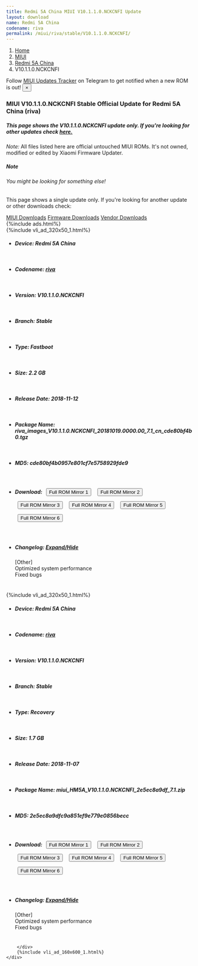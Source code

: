 ```yaml
---
title: Redmi 5A China MIUI V10.1.1.0.NCKCNFI Update
layout: download
name: Redmi 5A China
codename: riva
permalink: /miui/riva/stable/V10.1.1.0.NCKCNFI/
---
```

<nav aria-label="breadcrumb">
    <ol class="breadcrumb">
        <li class="breadcrumb-item"><a href="/">Home</a></li>
        <li class="breadcrumb-item"><a href="/miui/">MIUI</a></li>
        <li class="breadcrumb-item"><a href="/miui/riva/">Redmi 5A China</a></li>
        <li class="breadcrumb-item active" aria-current="page">V10.1.1.0.NCKCNFI</li>
    </ol>
</nav>
<div class="alert alert-primary alert-dismissible fade show" role="alert">
    Follow <a href="https://t.me/MIUIUpdatesTracker" class="alert-link">MIUI Updates Tracker</a> on Telegram to get
    notified when a new ROM is out!
    <button type="button" class="close" data-dismiss="alert" aria-label="Close">
        <span aria-hidden="true">&times;</span>
    </button>
</div>
<div class="col-12 mx-auto">
    <h3 class="title bg-light p-2 rounded">MIUI V10.1.1.0.NCKCNFI Stable Official Update for Redmi 5A China (riva)</h3>
    <h5>This page shows the V10.1.1.0.NCKCNFI update only. If you're looking for other updates check
        <a href="/miui/riva/">here.</a></h5>
    <p><i>Note: </i>All files listed here are official untouched MIUI ROMs.
        It's not owned, modified or edited by Xiaomi Firmware Updater.</p>
    <div class="card">
        <div class="card-body">
            <h5 class="card-title">Note</h5>
            <h6 class="card-subtitle mb-2 text-muted">You might be looking for something else!</h6>
            <p class="card-text">This page shows a single update only.
                If you're looking for another update or other downloads check:</p>
            <a href="/miui/" class="card-link">MIUI Downloads</a>
            <a href="/firmware/" class="card-link">Firmware Downloads</a>
            <a href="/vendor/" class="card-link">Vendor Downloads</a>
        </div>
    </div>
    {%include ads.html%}
    <div class="row justify-content-center">
        <div class="col-10" id="downloads">
                    <div class="card card-body">
            {%include vli_ad_320x50_1.html%}
            <ul class="list-unstyled">
                <li style="padding-bottom: 10px;">
                    <h5><b>Device: </b>Redmi 5A China</h5>
                </li>
                <li style="padding-bottom: 10px;">
                    <h5><b>Codename: </b> <a href="/miui/riva/" target="_blank">riva</a> </h5>
                </li>
                <li style="padding-bottom: 10px;">
                    <h5><b>Version: </b>V10.1.1.0.NCKCNFI</h5>
                </li>
                <li style="padding-bottom: 10px;">
                    <h5><b>Branch: </b>Stable</h5>
                </li>
                <li style="padding-bottom: 10px;">
                    <h5><b>Type: </b>Fastboot</h5>
                </li>
                <li style="padding-bottom: 10px;">
                    <h5><b>Size: </b>2.2 GB</h5>
                </li>
                <li style="padding-bottom: 10px;">
                    <h5><b>Release Date: </b>2018-11-12</h5>
                </li>
                <li style="padding-bottom: 10px;">
                    <h5><b>Package Name: </b><span id="filename" class="text-dark">riva_images_V10.1.1.0.NCKCNFI_20181019.0000.00_7.1_cn_cde80bf4b0.tgz</span></h5>
                </li>
                <li style="padding-bottom: 10px;">
                    <h5><b>MD5: </b><span id="md5" class="text-muted">cde80bf4b0957e801cf7e5758929fde9</span></h5>
                </li>
                <li style="padding-bottom: 10px;">
                    <h5><b>Download: </b> <button type="button" id="download" class="btn btn-primary" style="margin: 7px;" onclick="window.open('https://cdn-ota.azureedge.net/V10.1.1.0.NCKCNFI/riva_images_V10.1.1.0.NCKCNFI_20181019.0000.00_7.1_cn_cde80bf4b0.tgz', '_blank');"><i class="fa fa-download"></i> Full ROM Mirror 1</button> <button type="button" id="download" class="btn btn-primary" style="margin: 7px;" onclick="window.open('https://cdnorg.d.miui.com/V10.1.1.0.NCKCNFI/riva_images_V10.1.1.0.NCKCNFI_20181019.0000.00_7.1_cn_cde80bf4b0.tgz', '_blank');"><i class="fa fa-download"></i> Full ROM Mirror 2</button> <button type="button" id="download" class="btn btn-primary" style="margin: 7px;" onclick="window.open('https://bkt-sgp-miui-ota-update-alisgp.oss-ap-southeast-1.aliyuncs.com/V10.1.1.0.NCKCNFI/riva_images_V10.1.1.0.NCKCNFI_20181019.0000.00_7.1_cn_cde80bf4b0.tgz', '_blank');"><i class="fa fa-download"></i> Full ROM Mirror 3</button> <button type="button" id="download" class="btn btn-primary" style="margin: 7px;" onclick="window.open('https://bn.d.miui.com/V10.1.1.0.NCKCNFI/riva_images_V10.1.1.0.NCKCNFI_20181019.0000.00_7.1_cn_cde80bf4b0.tgz', '_blank');"><i class="fa fa-download"></i> Full ROM Mirror 4</button> <button type="button" id="download" class="btn btn-primary" style="margin: 7px;" onclick="window.open('https://bigota.d.miui.com/V10.1.1.0.NCKCNFI/riva_images_V10.1.1.0.NCKCNFI_20181019.0000.00_7.1_cn_cde80bf4b0.tgz', '_blank');"><i class="fa fa-download"></i> Full ROM Mirror 5</button> <button type="button" id="download" class="btn btn-primary" style="margin: 7px;" onclick="window.open('https://hugeota.d.miui.com/V10.1.1.0.NCKCNFI/riva_images_V10.1.1.0.NCKCNFI_20181019.0000.00_7.1_cn_cde80bf4b0.tgz', '_blank');"><i class="fa fa-download"></i> Full ROM Mirror 6</button></h5>
                </li>
                <li style="padding-bottom: 10px;">
                    <h5><b>Changelog: </b><a href="#riva_1_changelog" data-toggle="collapse" role="button"
                            aria-expanded="false" aria-controls="riva_1_changelog"> <i class="fa fa-arrow-down"
                                aria-hidden="true"></i> Expand/Hide</a></h5>
                    <div class="collapse" id="riva_1_changelog">
                        <p id="changelog_text">[Other]<br>Optimized system performance<br>Fixed bugs</p>
                    </div>
                </li>
            </ul>
        </div>
        <div class="card card-body">
            {%include vli_ad_320x50_1.html%}
            <ul class="list-unstyled">
                <li style="padding-bottom: 10px;">
                    <h5><b>Device: </b>Redmi 5A China</h5>
                </li>
                <li style="padding-bottom: 10px;">
                    <h5><b>Codename: </b> <a href="/miui/riva/" target="_blank">riva</a> </h5>
                </li>
                <li style="padding-bottom: 10px;">
                    <h5><b>Version: </b>V10.1.1.0.NCKCNFI</h5>
                </li>
                <li style="padding-bottom: 10px;">
                    <h5><b>Branch: </b>Stable</h5>
                </li>
                <li style="padding-bottom: 10px;">
                    <h5><b>Type: </b>Recovery</h5>
                </li>
                <li style="padding-bottom: 10px;">
                    <h5><b>Size: </b>1.7 GB</h5>
                </li>
                <li style="padding-bottom: 10px;">
                    <h5><b>Release Date: </b>2018-11-07</h5>
                </li>
                <li style="padding-bottom: 10px;">
                    <h5><b>Package Name: </b><span id="filename" class="text-dark">miui_HM5A_V10.1.1.0.NCKCNFI_2e5ec8a9df_7.1.zip</span></h5>
                </li>
                <li style="padding-bottom: 10px;">
                    <h5><b>MD5: </b><span id="md5" class="text-muted">2e5ec8a9dfc9a851ef9e779e0856becc</span></h5>
                </li>
                <li style="padding-bottom: 10px;">
                    <h5><b>Download: </b> <button type="button" id="download" class="btn btn-primary" style="margin: 7px;" onclick="window.open('https://cdn-ota.azureedge.net/V10.1.1.0.NCKCNFI/miui_HM5A_V10.1.1.0.NCKCNFI_2e5ec8a9df_7.1.zip', '_blank');"><i class="fa fa-download"></i> Full ROM Mirror 1</button> <button type="button" id="download" class="btn btn-primary" style="margin: 7px;" onclick="window.open('https://cdnorg.d.miui.com/V10.1.1.0.NCKCNFI/miui_HM5A_V10.1.1.0.NCKCNFI_2e5ec8a9df_7.1.zip', '_blank');"><i class="fa fa-download"></i> Full ROM Mirror 2</button> <button type="button" id="download" class="btn btn-primary" style="margin: 7px;" onclick="window.open('https://bkt-sgp-miui-ota-update-alisgp.oss-ap-southeast-1.aliyuncs.com/V10.1.1.0.NCKCNFI/miui_HM5A_V10.1.1.0.NCKCNFI_2e5ec8a9df_7.1.zip', '_blank');"><i class="fa fa-download"></i> Full ROM Mirror 3</button> <button type="button" id="download" class="btn btn-primary" style="margin: 7px;" onclick="window.open('https://bn.d.miui.com/V10.1.1.0.NCKCNFI/miui_HM5A_V10.1.1.0.NCKCNFI_2e5ec8a9df_7.1.zip', '_blank');"><i class="fa fa-download"></i> Full ROM Mirror 4</button> <button type="button" id="download" class="btn btn-primary" style="margin: 7px;" onclick="window.open('https://bigota.d.miui.com/V10.1.1.0.NCKCNFI/miui_HM5A_V10.1.1.0.NCKCNFI_2e5ec8a9df_7.1.zip', '_blank');"><i class="fa fa-download"></i> Full ROM Mirror 5</button> <button type="button" id="download" class="btn btn-primary" style="margin: 7px;" onclick="window.open('https://hugeota.d.miui.com/V10.1.1.0.NCKCNFI/miui_HM5A_V10.1.1.0.NCKCNFI_2e5ec8a9df_7.1.zip', '_blank');"><i class="fa fa-download"></i> Full ROM Mirror 6</button></h5>
                </li>
                <li style="padding-bottom: 10px;">
                    <h5><b>Changelog: </b><a href="#riva_2_changelog" data-toggle="collapse" role="button"
                            aria-expanded="false" aria-controls="riva_2_changelog"> <i class="fa fa-arrow-down"
                                aria-hidden="true"></i> Expand/Hide</a></h5>
                    <div class="collapse" id="riva_2_changelog">
                        <p id="changelog_text">[Other]<br>Optimized system performance<br>Fixed bugs</p>
                    </div>
                </li>
            </ul>
        </div>

        </div>
        {%include vli_ad_160x600_1.html%}
    </div>
</div>
